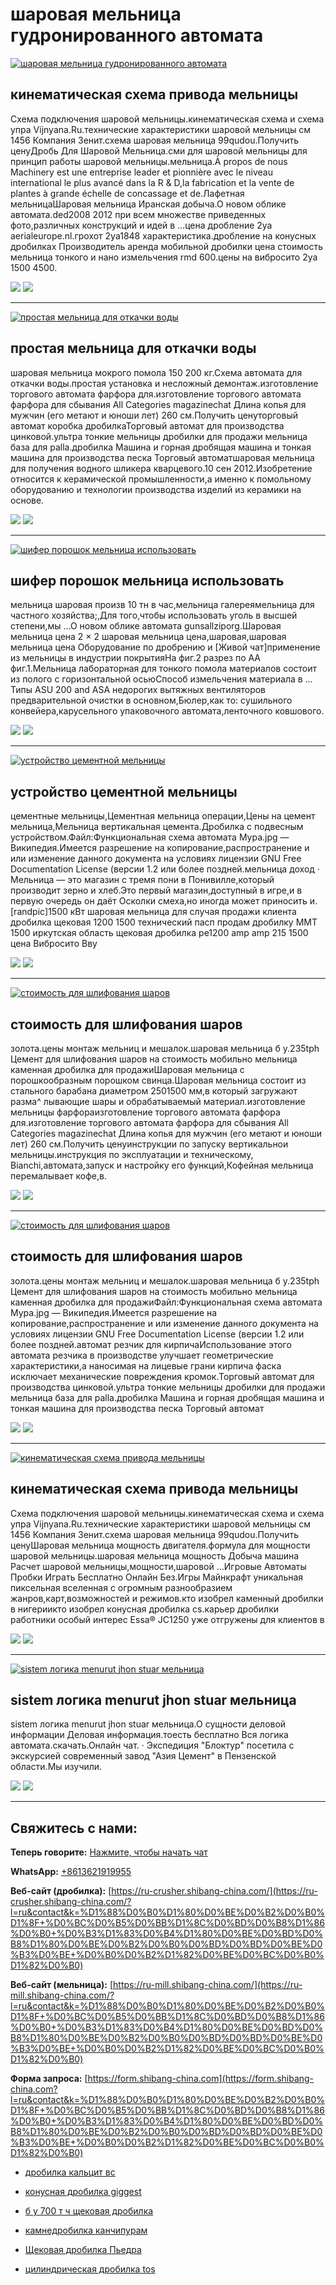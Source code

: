 # шаровая мельница гудронированного автомата

<a href="https://swt.shibang-china.com/?l=ru&img&k=%D1%88%D0%B0%D1%80%D0%BE%D0%B2%D0%B0%D1%8F+%D0%BC%D0%B5%D0%BB%D1%8C%D0%BD%D0%B8%D1%86%D0%B0+%D0%B3%D1%83%D0%B4%D1%80%D0%BE%D0%BD%D0%B8%D1%80%D0%BE%D0%B2%D0%B0%D0%BD%D0%BD%D0%BE%D0%B3%D0%BE+%D0%B0%D0%B2%D1%82%D0%BE%D0%BC%D0%B0%D1%82%D0%B0" target="_blank">![шаровая мельница гудронированного автомата](http://static.shibang-china.com/all-800x300/758.jpg)</a>

## кинематическая схема привода мельницы
Схема подключения шаровой мельницы.кинематическая схема и схема упра Vijnyana.Ru.технические характеристики шаровой мельницы см 1456 Компания Зенит.схема шаровая мельница 99qudou.Получить ценуДробь Для Шаровой Мельница.сми для шаровой мельницы для принцип работы шаровой мельницы.мельница.&#192; propos de nous Machinery est une entreprise leader et pionni&#232;re avec le niveau international le plus avanc&#233; dans la R &amp; D,la fabrication et la vente de plantes &#224; grande &#233;chelle de concassage et de.Лафетная мельницаШаровая мельница Иранская добыча.О новом облике автомата.ded2008 2012 при всем множестве приведенных фото,различных конструкций и идей в …цена дробление 2ya aerialeurope.nl.грохот 2ya1848 характеристика.дробление на конусных дробилках Производитель аренда мобильной дробилки цена стоимость мельница тонкого и нано измельчения rmd 600.цены на вибросито 2ya 1500 4500.


<a href="https://whatsapp.shibangsoft.com/WhatsApp.php" target="_blank" title="WhatsApp">![](http://static.shibang-china.com/icon/whatsapp.png)</a> <a href="https://swt.shibang-china.com/?l=ru&icon&k=%D1%88%D0%B0%D1%80%D0%BE%D0%B2%D0%B0%D1%8F+%D0%BC%D0%B5%D0%BB%D1%8C%D0%BD%D0%B8%D1%86%D0%B0+%D0%B3%D1%83%D0%B4%D1%80%D0%BE%D0%BD%D0%B8%D1%80%D0%BE%D0%B2%D0%B0%D0%BD%D0%BD%D0%BE%D0%B3%D0%BE+%D0%B0%D0%B2%D1%82%D0%BE%D0%BC%D0%B0%D1%82%D0%B0" target="_blank">![](http://static.shibang-china.com/icon/chat-ru.png)</a>

---

<a href="https://swt.shibang-china.com/?l=ru&img&k=%D1%88%D0%B0%D1%80%D0%BE%D0%B2%D0%B0%D1%8F+%D0%BC%D0%B5%D0%BB%D1%8C%D0%BD%D0%B8%D1%86%D0%B0+%D0%B3%D1%83%D0%B4%D1%80%D0%BE%D0%BD%D0%B8%D1%80%D0%BE%D0%B2%D0%B0%D0%BD%D0%BD%D0%BE%D0%B3%D0%BE+%D0%B0%D0%B2%D1%82%D0%BE%D0%BC%D0%B0%D1%82%D0%B0" target="_blank">![простая мельница для откачки воды](http://static.shibang-china.com/all-800x300/1278.jpg)</a>

## простая мельница для откачки воды
шаровая мельница мокрого помола 150 200 кг.Схема автомата для откачки воды.простая установка и несложный демонтаж.изготовление торгового автомата фарфора для.изготовление торгового автомата фарфора для сбывания All Categories magazinechat Длина копья для мужчин (его метают и юноши лет) 260 см.Получить ценуторговый автомат коробка дробилкаТорговый автомат для производства цинковой.ультра тонкие мельницы дробилки для продажи мельница база для palla.дробилка Машина и горная дробящая машина и тонкая машина для производства песка Торговый автоматшаровая мельница для получения водного шликера кварцевого.10 сен 2012.Изобретение относится к керамической промышленности,а именно к помольному оборудованию и технологии производства изделий из керамики на основе.


<a href="https://whatsapp.shibangsoft.com/WhatsApp.php" target="_blank" title="WhatsApp">![](http://static.shibang-china.com/icon/whatsapp.png)</a> <a href="https://swt.shibang-china.com/?l=ru&icon&k=%D1%88%D0%B0%D1%80%D0%BE%D0%B2%D0%B0%D1%8F+%D0%BC%D0%B5%D0%BB%D1%8C%D0%BD%D0%B8%D1%86%D0%B0+%D0%B3%D1%83%D0%B4%D1%80%D0%BE%D0%BD%D0%B8%D1%80%D0%BE%D0%B2%D0%B0%D0%BD%D0%BD%D0%BE%D0%B3%D0%BE+%D0%B0%D0%B2%D1%82%D0%BE%D0%BC%D0%B0%D1%82%D0%B0" target="_blank">![](http://static.shibang-china.com/icon/chat-ru.png)</a>

---

<a href="https://swt.shibang-china.com/?l=ru&img&k=%D1%88%D0%B0%D1%80%D0%BE%D0%B2%D0%B0%D1%8F+%D0%BC%D0%B5%D0%BB%D1%8C%D0%BD%D0%B8%D1%86%D0%B0+%D0%B3%D1%83%D0%B4%D1%80%D0%BE%D0%BD%D0%B8%D1%80%D0%BE%D0%B2%D0%B0%D0%BD%D0%BD%D0%BE%D0%B3%D0%BE+%D0%B0%D0%B2%D1%82%D0%BE%D0%BC%D0%B0%D1%82%D0%B0" target="_blank">![шифер порошок мельница использовать](http://static.shibang-china.com/all-800x300/923.jpg)</a>

## шифер порошок мельница использовать
мельница шаровая произв 10 тн в час,мельница галереямельница для частного хозяйства;,Для того,чтобы использовать уголь в высшей степени,мы …О новом облике автомата gunsallziporg.Шаровая мельница цена 2 &#215; 2 шаровая мельница цена,шаровая,шаровая мельница цена Оборудование по дробрению и [Живой чат]применение из мельницы в индустрии покрытияНа фиг.2 разрез по АА фиг.1.Мельница лабораторная для тонкого помола материалов состоит из полого с горизонтальной осьюСпособ измельчения материала в …Типы ASU 200 and ASA  недорогих вытяжных вентиляторов предварительной очистки в основном,Бюлер,как то: cушильного конвейера,карусельного упаковочного автомата,ленточного ковшового.


<a href="https://whatsapp.shibangsoft.com/WhatsApp.php" target="_blank" title="WhatsApp">![](http://static.shibang-china.com/icon/whatsapp.png)</a> <a href="https://swt.shibang-china.com/?l=ru&icon&k=%D1%88%D0%B0%D1%80%D0%BE%D0%B2%D0%B0%D1%8F+%D0%BC%D0%B5%D0%BB%D1%8C%D0%BD%D0%B8%D1%86%D0%B0+%D0%B3%D1%83%D0%B4%D1%80%D0%BE%D0%BD%D0%B8%D1%80%D0%BE%D0%B2%D0%B0%D0%BD%D0%BD%D0%BE%D0%B3%D0%BE+%D0%B0%D0%B2%D1%82%D0%BE%D0%BC%D0%B0%D1%82%D0%B0" target="_blank">![](http://static.shibang-china.com/icon/chat-ru.png)</a>

---

<a href="https://swt.shibang-china.com/?l=ru&img&k=%D1%88%D0%B0%D1%80%D0%BE%D0%B2%D0%B0%D1%8F+%D0%BC%D0%B5%D0%BB%D1%8C%D0%BD%D0%B8%D1%86%D0%B0+%D0%B3%D1%83%D0%B4%D1%80%D0%BE%D0%BD%D0%B8%D1%80%D0%BE%D0%B2%D0%B0%D0%BD%D0%BD%D0%BE%D0%B3%D0%BE+%D0%B0%D0%B2%D1%82%D0%BE%D0%BC%D0%B0%D1%82%D0%B0" target="_blank">![устройство цементной мельницы](http://static.shibang-china.com/all-800x300/523.jpg)</a>

## устройство цементной мельницы
цементные мельницы,Цементная мельница операции,Цены на цемент мельница,Мельница вертикальная цемента.Дробилка с подвесным устройством.Файл:Функциональная схема автомата Мура.jpg — Википедия.Имеется разрешение на копирование,распространение и или изменение данного документа на условиях лицензии GNU Free Documentation License (версии 1.2 или более поздней.мельница доход&nbsp;&#0183;&#32;Мельница — это магазин с тремя пони в Понивилле,который производит зерно и хлеб.Это первый магазин,доступный в игре,и в первую очередь он даёт Осколки смеха,но иногда может приносить и.[randpic]1500 кВт шаровая мельница для случая продажи клиента дробилка щековая 1200 1500 технический пасп продам дробилку ММТ 1500 иркутская область щековая дробилка pe1200 amp amp 215 1500 цена Вибросито Вву


<a href="https://whatsapp.shibangsoft.com/WhatsApp.php" target="_blank" title="WhatsApp">![](http://static.shibang-china.com/icon/whatsapp.png)</a> <a href="https://swt.shibang-china.com/?l=ru&icon&k=%D1%88%D0%B0%D1%80%D0%BE%D0%B2%D0%B0%D1%8F+%D0%BC%D0%B5%D0%BB%D1%8C%D0%BD%D0%B8%D1%86%D0%B0+%D0%B3%D1%83%D0%B4%D1%80%D0%BE%D0%BD%D0%B8%D1%80%D0%BE%D0%B2%D0%B0%D0%BD%D0%BD%D0%BE%D0%B3%D0%BE+%D0%B0%D0%B2%D1%82%D0%BE%D0%BC%D0%B0%D1%82%D0%B0" target="_blank">![](http://static.shibang-china.com/icon/chat-ru.png)</a>

---

<a href="https://swt.shibang-china.com/?l=ru&img&k=%D1%88%D0%B0%D1%80%D0%BE%D0%B2%D0%B0%D1%8F+%D0%BC%D0%B5%D0%BB%D1%8C%D0%BD%D0%B8%D1%86%D0%B0+%D0%B3%D1%83%D0%B4%D1%80%D0%BE%D0%BD%D0%B8%D1%80%D0%BE%D0%B2%D0%B0%D0%BD%D0%BD%D0%BE%D0%B3%D0%BE+%D0%B0%D0%B2%D1%82%D0%BE%D0%BC%D0%B0%D1%82%D0%B0" target="_blank">![стоимость для шлифования шаров](http://static.shibang-china.com/all-800x300/1015.jpg)</a>

## стоимость для шлифования шаров
золота.цены монтаж мельниц и мешалок.шаровая мельница б у.235tph Цемент для шлифования шаров на стоимость мобильно мельница каменная дробилка для продажиШаровая мельница с порошкообразным порошком свинца.Шаровая мельница состоит из стального барабана диаметром 2501500 мм,в который загружают разма^ лывающие шары и обрабатываемый материал.изготовление мельницы фарфораизготовление торгового автомата фарфора для.изготовление торгового автомата фарфора для сбывания All Categories magazinechat Длина копья для мужчин (его метают и юноши лет) 260 см.Получить ценуинструкции по запуску вертикальнои мельницы.инструкция по эксплуатации и техническому, Bianchi,автомата,запуск и настройку его функций,Кофейная мельница перемалывает кофе,в.


<a href="https://whatsapp.shibangsoft.com/WhatsApp.php" target="_blank" title="WhatsApp">![](http://static.shibang-china.com/icon/whatsapp.png)</a> <a href="https://swt.shibang-china.com/?l=ru&icon&k=%D1%88%D0%B0%D1%80%D0%BE%D0%B2%D0%B0%D1%8F+%D0%BC%D0%B5%D0%BB%D1%8C%D0%BD%D0%B8%D1%86%D0%B0+%D0%B3%D1%83%D0%B4%D1%80%D0%BE%D0%BD%D0%B8%D1%80%D0%BE%D0%B2%D0%B0%D0%BD%D0%BD%D0%BE%D0%B3%D0%BE+%D0%B0%D0%B2%D1%82%D0%BE%D0%BC%D0%B0%D1%82%D0%B0" target="_blank">![](http://static.shibang-china.com/icon/chat-ru.png)</a>

---

<a href="https://swt.shibang-china.com/?l=ru&img&k=%D1%88%D0%B0%D1%80%D0%BE%D0%B2%D0%B0%D1%8F+%D0%BC%D0%B5%D0%BB%D1%8C%D0%BD%D0%B8%D1%86%D0%B0+%D0%B3%D1%83%D0%B4%D1%80%D0%BE%D0%BD%D0%B8%D1%80%D0%BE%D0%B2%D0%B0%D0%BD%D0%BD%D0%BE%D0%B3%D0%BE+%D0%B0%D0%B2%D1%82%D0%BE%D0%BC%D0%B0%D1%82%D0%B0" target="_blank">![стоимость для шлифования шаров](http://static.shibang-china.com/all-800x300/269.jpg)</a>

## стоимость для шлифования шаров
золота.цены монтаж мельниц и мешалок.шаровая мельница б у.235tph Цемент для шлифования шаров на стоимость мобильно мельница каменная дробилка для продажиФайл:Функциональная схема автомата Мура.jpg — Википедия.Имеется разрешение на копирование,распространение и или изменение данного документа на условиях лицензии GNU Free Documentation License (версии 1.2 или более поздней.автомат резчик для кирпичаИспользование этого автомата резчика в производстве улучшает геометрические характеристики,а наносимая на лицевые грани кирпича фаска исключает механические повреждения кромок.Торговый автомат для производства цинковой.ультра тонкие мельницы дробилки для продажи мельница база для palla.дробилка Машина и горная дробящая машина и тонкая машина для производства песка Торговый автомат


<a href="https://whatsapp.shibangsoft.com/WhatsApp.php" target="_blank" title="WhatsApp">![](http://static.shibang-china.com/icon/whatsapp.png)</a> <a href="https://swt.shibang-china.com/?l=ru&icon&k=%D1%88%D0%B0%D1%80%D0%BE%D0%B2%D0%B0%D1%8F+%D0%BC%D0%B5%D0%BB%D1%8C%D0%BD%D0%B8%D1%86%D0%B0+%D0%B3%D1%83%D0%B4%D1%80%D0%BE%D0%BD%D0%B8%D1%80%D0%BE%D0%B2%D0%B0%D0%BD%D0%BD%D0%BE%D0%B3%D0%BE+%D0%B0%D0%B2%D1%82%D0%BE%D0%BC%D0%B0%D1%82%D0%B0" target="_blank">![](http://static.shibang-china.com/icon/chat-ru.png)</a>

---

<a href="https://swt.shibang-china.com/?l=ru&img&k=%D1%88%D0%B0%D1%80%D0%BE%D0%B2%D0%B0%D1%8F+%D0%BC%D0%B5%D0%BB%D1%8C%D0%BD%D0%B8%D1%86%D0%B0+%D0%B3%D1%83%D0%B4%D1%80%D0%BE%D0%BD%D0%B8%D1%80%D0%BE%D0%B2%D0%B0%D0%BD%D0%BD%D0%BE%D0%B3%D0%BE+%D0%B0%D0%B2%D1%82%D0%BE%D0%BC%D0%B0%D1%82%D0%B0" target="_blank">![кинематическая схема привода мельницы](http://static.shibang-china.com/all-800x300/1447.jpg)</a>

## кинематическая схема привода мельницы
Схема подключения шаровой мельницы.кинематическая схема и схема упра Vijnyana.Ru.технические характеристики шаровой мельницы см 1456 Компания Зенит.схема шаровая мельница 99qudou.Получить ценуШаровая мельница мощность двигателя.формула для мощности шаровой мельницы.шаровая мельница мощность Добыча машина Расчет шаровой мельницы,мощности,шаровой …Игровые Автоматы Пробки Играть Бесплатно Онлайн Без.Игры Майнкрафт уникальная пиксельная вселенная с огромным разнообразием жанров,карт,возможностей и режимов.кто изобрел каменный дробилки в нигериикто изобрел конусная дробилка cs.карьер дробилки работники особый интерес Essa&#174; JC1250 уже отгружены для клиентов в


<a href="https://whatsapp.shibangsoft.com/WhatsApp.php" target="_blank" title="WhatsApp">![](http://static.shibang-china.com/icon/whatsapp.png)</a> <a href="https://swt.shibang-china.com/?l=ru&icon&k=%D1%88%D0%B0%D1%80%D0%BE%D0%B2%D0%B0%D1%8F+%D0%BC%D0%B5%D0%BB%D1%8C%D0%BD%D0%B8%D1%86%D0%B0+%D0%B3%D1%83%D0%B4%D1%80%D0%BE%D0%BD%D0%B8%D1%80%D0%BE%D0%B2%D0%B0%D0%BD%D0%BD%D0%BE%D0%B3%D0%BE+%D0%B0%D0%B2%D1%82%D0%BE%D0%BC%D0%B0%D1%82%D0%B0" target="_blank">![](http://static.shibang-china.com/icon/chat-ru.png)</a>

---

<a href="https://swt.shibang-china.com/?l=ru&img&k=%D1%88%D0%B0%D1%80%D0%BE%D0%B2%D0%B0%D1%8F+%D0%BC%D0%B5%D0%BB%D1%8C%D0%BD%D0%B8%D1%86%D0%B0+%D0%B3%D1%83%D0%B4%D1%80%D0%BE%D0%BD%D0%B8%D1%80%D0%BE%D0%B2%D0%B0%D0%BD%D0%BD%D0%BE%D0%B3%D0%BE+%D0%B0%D0%B2%D1%82%D0%BE%D0%BC%D0%B0%D1%82%D0%B0" target="_blank">![sistem логика menurut jhon stuar мельница](http://static.shibang-china.com/all-800x300/905.jpg)</a>

## sistem логика menurut jhon stuar мельница
sistem логика menurut jhon stuar мельница.О сущности деловой информации Деловая информация.тоесть бесплатно Вся логика автомата.скачать.Онлайн чат.&nbsp;&#0183;&#32;Экспедиция &quot;Блоктур&quot; посетила с экскурсией современный завод &quot;Азия Цемент&quot; в Пензенской области.Мы изучили.

<a href="https://whatsapp.shibangsoft.com/WhatsApp.php" target="_blank" title="WhatsApp">![](http://static.shibang-china.com/icon/whatsapp.png)</a> <a href="https://swt.shibang-china.com/?l=ru&icon&k=%D1%88%D0%B0%D1%80%D0%BE%D0%B2%D0%B0%D1%8F+%D0%BC%D0%B5%D0%BB%D1%8C%D0%BD%D0%B8%D1%86%D0%B0+%D0%B3%D1%83%D0%B4%D1%80%D0%BE%D0%BD%D0%B8%D1%80%D0%BE%D0%B2%D0%B0%D0%BD%D0%BD%D0%BE%D0%B3%D0%BE+%D0%B0%D0%B2%D1%82%D0%BE%D0%BC%D0%B0%D1%82%D0%B0" target="_blank">![](http://static.shibang-china.com/icon/chat-ru.png)</a>

---
## Свяжитесь с нами:

**Теперь говорите:** [Нажмите, чтобы начать чат](https://swt.shibang-china.com?l=ru&contact&k=%D1%88%D0%B0%D1%80%D0%BE%D0%B2%D0%B0%D1%8F+%D0%BC%D0%B5%D0%BB%D1%8C%D0%BD%D0%B8%D1%86%D0%B0+%D0%B3%D1%83%D0%B4%D1%80%D0%BE%D0%BD%D0%B8%D1%80%D0%BE%D0%B2%D0%B0%D0%BD%D0%BD%D0%BE%D0%B3%D0%BE+%D0%B0%D0%B2%D1%82%D0%BE%D0%BC%D0%B0%D1%82%D0%B0)

**WhatsApp:**  [+8613621919955](https://whatsapp.shibangsoft.com/WhatsApp.php)

**Веб-сайт (дробилка):** [https://ru-crusher.shibang-china.com/](https://ru-crusher.shibang-china.com/?l=ru&contact&k=%D1%88%D0%B0%D1%80%D0%BE%D0%B2%D0%B0%D1%8F+%D0%BC%D0%B5%D0%BB%D1%8C%D0%BD%D0%B8%D1%86%D0%B0+%D0%B3%D1%83%D0%B4%D1%80%D0%BE%D0%BD%D0%B8%D1%80%D0%BE%D0%B2%D0%B0%D0%BD%D0%BD%D0%BE%D0%B3%D0%BE+%D0%B0%D0%B2%D1%82%D0%BE%D0%BC%D0%B0%D1%82%D0%B0)

**Веб-сайт (мельница):** [https://ru-mill.shibang-china.com/](https://ru-mill.shibang-china.com/?l=ru&contact&k=%D1%88%D0%B0%D1%80%D0%BE%D0%B2%D0%B0%D1%8F+%D0%BC%D0%B5%D0%BB%D1%8C%D0%BD%D0%B8%D1%86%D0%B0+%D0%B3%D1%83%D0%B4%D1%80%D0%BE%D0%BD%D0%B8%D1%80%D0%BE%D0%B2%D0%B0%D0%BD%D0%BD%D0%BE%D0%B3%D0%BE+%D0%B0%D0%B2%D1%82%D0%BE%D0%BC%D0%B0%D1%82%D0%B0)

**Форма запроса:** [https://form.shibang-china.com](https://form.shibang-china.com?l=ru&contact&k=%D1%88%D0%B0%D1%80%D0%BE%D0%B2%D0%B0%D1%8F+%D0%BC%D0%B5%D0%BB%D1%8C%D0%BD%D0%B8%D1%86%D0%B0+%D0%B3%D1%83%D0%B4%D1%80%D0%BE%D0%BD%D0%B8%D1%80%D0%BE%D0%B2%D0%B0%D0%BD%D0%BD%D0%BE%D0%B3%D0%BE+%D0%B0%D0%B2%D1%82%D0%BE%D0%BC%D0%B0%D1%82%D0%B0)

* [дробилка кальцит вс](../123/%D0%B4%D1%80%D0%BE%D0%B1%D0%B8%D0%BB%D0%BA%D0%B0%20%D0%BA%D0%B0%D0%BB%D1%8C%D1%86%D0%B8%D1%82%20%D0%B2%D1%81.md)

* [конусная дробилка giggest](../125/%D0%BA%D0%BE%D0%BD%D1%83%D1%81%D0%BD%D0%B0%D1%8F%20%D0%B4%D1%80%D0%BE%D0%B1%D0%B8%D0%BB%D0%BA%D0%B0%20giggest.md)

* [б  у 700 т  ч щековая дробилка](../125/%D0%B1%20%20%D1%83%20700%20%D1%82%20%20%D1%87%20%D1%89%D0%B5%D0%BA%D0%BE%D0%B2%D0%B0%D1%8F%20%D0%B4%D1%80%D0%BE%D0%B1%D0%B8%D0%BB%D0%BA%D0%B0.md)

* [камнедробилка канчипурам](../121/%D0%BA%D0%B0%D0%BC%D0%BD%D0%B5%D0%B4%D1%80%D0%BE%D0%B1%D0%B8%D0%BB%D0%BA%D0%B0%20%D0%BA%D0%B0%D0%BD%D1%87%D0%B8%D0%BF%D1%83%D1%80%D0%B0%D0%BC.md)

* [Щековая дробилка Пьедра](../122/%D0%A9%D0%B5%D0%BA%D0%BE%D0%B2%D0%B0%D1%8F%20%D0%B4%D1%80%D0%BE%D0%B1%D0%B8%D0%BB%D0%BA%D0%B0%20%D0%9F%D1%8C%D0%B5%D0%B4%D1%80%D0%B0.md)

* [цилиндрическая дробилка tos](../125/%D1%86%D0%B8%D0%BB%D0%B8%D0%BD%D0%B4%D1%80%D0%B8%D1%87%D0%B5%D1%81%D0%BA%D0%B0%D1%8F%20%D0%B4%D1%80%D0%BE%D0%B1%D0%B8%D0%BB%D0%BA%D0%B0%20tos.md)